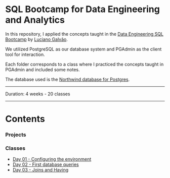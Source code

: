 # SQL Bootcamp for Data Engineering and Analytics

In this repository, I applied the concepts taught in the [Data Engineering SQL Bootcamp](https://github.com/lvgalvao/data-engineering-roadmap/tree/main/Bootcamp%20-%20SQL%20e%20Analytics) by [Luciano Galvão](https://github.com/lvgalvao).

We utilized PostgreSQL as our database system and PGAdmin as the client tool for interaction. 

Each folder corresponds to a class where I practiced the concepts taught in PGAdmin and included some notes.

The database used is the [Northwind database for Postgres](https://github.com/pthom/northwind_psql).

-------------------------

Duration: 4 weeks - 20 classes

-------------------------
# Contents

### Projects

### Classes

- [Day 01 - Configuring the environment](https://github.com/lealre/sql-bootcamp-de/tree/main/01)
- [Day 02 - First database queries](https://github.com/lealre/sql-bootcamp-de/tree/main/02)
- [Day 03 - Joins and Having](https://github.com/lealre/sql-bootcamp-de/tree/main/03)


  